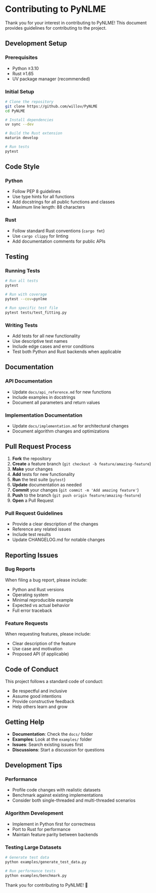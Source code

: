 # Contributing to PyNLME

Thank you for your interest in contributing to PyNLME! This document provides guidelines for contributing to the project.

## Development Setup

### Prerequisites
- Python ≥3.10
- Rust ≥1.65
- UV package manager (recommended)

### Initial Setup
```bash
# Clone the repository
git clone https://github.com/willov/PyNLME
cd PyNLME

# Install dependencies
uv sync --dev

# Build the Rust extension
maturin develop

# Run tests
pytest
```

## Code Style

### Python
- Follow PEP 8 guidelines
- Use type hints for all functions
- Add docstrings for all public functions and classes
- Maximum line length: 88 characters

### Rust
- Follow standard Rust conventions (`cargo fmt`)
- Use `cargo clippy` for linting
- Add documentation comments for public APIs

## Testing

### Running Tests
```bash
# Run all tests
pytest

# Run with coverage
pytest --cov=pynlme

# Run specific test file
pytest tests/test_fitting.py
```

### Writing Tests
- Add tests for all new functionality
- Use descriptive test names
- Include edge cases and error conditions
- Test both Python and Rust backends when applicable

## Documentation

### API Documentation
- Update `docs/api_reference.md` for new functions
- Include examples in docstrings
- Document all parameters and return values

### Implementation Documentation
- Update `docs/implementation.md` for architectural changes
- Document algorithm changes and optimizations

## Pull Request Process

1. **Fork** the repository
2. **Create** a feature branch (`git checkout -b feature/amazing-feature`)
3. **Make** your changes
4. **Add** tests for new functionality
5. **Run** the test suite (`pytest`)
6. **Update** documentation as needed
7. **Commit** your changes (`git commit -m 'Add amazing feature'`)
8. **Push** to the branch (`git push origin feature/amazing-feature`)
9. **Open** a Pull Request

### Pull Request Guidelines
- Provide a clear description of the changes
- Reference any related issues
- Include test results
- Update CHANGELOG.md for notable changes

## Reporting Issues

### Bug Reports
When filing a bug report, please include:
- Python and Rust versions
- Operating system
- Minimal reproducible example
- Expected vs actual behavior
- Full error traceback

### Feature Requests
When requesting features, please include:
- Clear description of the feature
- Use case and motivation
- Proposed API (if applicable)

## Code of Conduct

This project follows a standard code of conduct:
- Be respectful and inclusive
- Assume good intentions
- Provide constructive feedback
- Help others learn and grow

## Getting Help

- **Documentation**: Check the `docs/` folder
- **Examples**: Look at the `examples/` folder
- **Issues**: Search existing issues first
- **Discussions**: Start a discussion for questions

## Development Tips

### Performance
- Profile code changes with realistic datasets
- Benchmark against existing implementations
- Consider both single-threaded and multi-threaded scenarios

### Algorithm Development
- Implement in Python first for correctness
- Port to Rust for performance
- Maintain feature parity between backends

### Testing Large Datasets
```bash
# Generate test data
python examples/generate_test_data.py

# Run performance tests
python examples/benchmark.py
```

Thank you for contributing to PyNLME! 🎉
